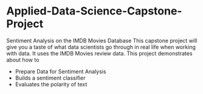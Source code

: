 # Applied-Data-Science-Capstone-Project
Sentiment Analysis on the IMDB Movies Database
This capstone project will give you a taste of what data scientists go through in real life when working with data. 
It uses the IMDB Movies review data. This project demonstrates about how to 
- Prepare Data for Sentiment Analysis
- Builds a sentiment classifier 
- Evaluates the polarity of text

